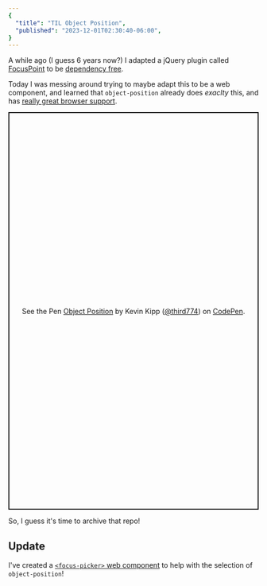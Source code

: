 ```yaml
---
{
  "title": "TIL Object Position",
  "published": "2023-12-01T02:30:40-06:00",
}
---
```


A while ago (I guess 6 years now?) I adapted a jQuery plugin called [FocusPoint](https://github.com/jonom/jquery-focuspoint) to be [dependency free](https://github.com/third774/image-focus).

Today I was messing around trying to maybe adapt this to be a web component, and learned that `object-position` already does _exaclty_ this, and has [really great browser support](https://caniuse.com/?search=object-position).

<p class="codepen" data-height="800" data-default-tab="result" data-slug-hash="OJdBQjW" data-user="third774" style="height: 800px; box-sizing: border-box; display: flex; align-items: center; justify-content: center; border: 2px solid; margin: 1em 0; padding: 1em;">
  <span>See the Pen <a href="https://codepen.io/third774/pen/OJdBQjW">
  Object Position</a> by Kevin Kipp (<a href="https://codepen.io/third774">@third774</a>)
  on <a href="https://codepen.io">CodePen</a>.</span>
</p>
<script async src="https://cpwebassets.codepen.io/assets/embed/ei.js"></script>

So, I guess it's time to archive that repo!

## Update

I've created a [`<focus-picker>` web component](https://focus-picker.pages.dev) to help with the selection of `object-position`!
